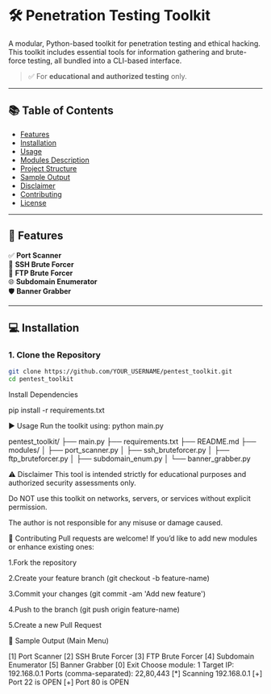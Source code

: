 # 🛠️ Penetration Testing Toolkit

A modular, Python-based toolkit for penetration testing and ethical hacking. This toolkit includes essential tools for information gathering and brute-force testing, all bundled into a CLI-based interface.

> ✅ For **educational and authorized testing** only.

---

## 📚 Table of Contents

- [Features](#features)
- [Installation](#installation)
- [Usage](#usage)
- [Modules Description](#modules-description)
- [Project Structure](#project-structure)
- [Sample Output](#sample-output)
- [Disclaimer](#disclaimer)
- [Contributing](#contributing)
- [License](#license)

---

## 🚀 Features

✅ **Port Scanner**  
🔑 **SSH Brute Forcer**  
📁 **FTP Brute Forcer**  
🌐 **Subdomain Enumerator**  
🛡️ **Banner Grabber**

---

## 💻 Installation

### 1. Clone the Repository

```bash
git clone https://github.com/YOUR_USERNAME/pentest_toolkit.git
cd pentest_toolkit
```

 Install Dependencies

pip install -r requirements.txt

▶️ Usage
Run the toolkit using:
python main.py


pentest_toolkit/
├── main.py
├── requirements.txt
├── README.md
├── modules/
│   ├── port_scanner.py
│   ├── ssh_bruteforcer.py
│   ├── ftp_bruteforcer.py
│   ├── subdomain_enum.py
│   └── banner_grabber.py



⚠️ Disclaimer
This tool is intended strictly for educational purposes and authorized security assessments only.

Do NOT use this toolkit on networks, servers, or services without explicit permission.

The author is not responsible for any misuse or damage caused.


🤝 Contributing
Pull requests are welcome! If you’d like to add new modules or enhance existing ones:

1.Fork the repository

2.Create your feature branch (git checkout -b feature-name)

3.Commit your changes (git commit -am 'Add new feature')

4.Push to the branch (git push origin feature-name)

5.Create a new Pull Request


🧪 Sample Output (Main Menu)

[1] Port Scanner
[2] SSH Brute Forcer
[3] FTP Brute Forcer
[4] Subdomain Enumerator
[5] Banner Grabber
[0] Exit
Choose module: 1
Target IP: 192.168.0.1
Ports (comma-separated): 22,80,443
[*] Scanning 192.168.0.1
[+] Port 22 is OPEN
[+] Port 80 is OPEN




